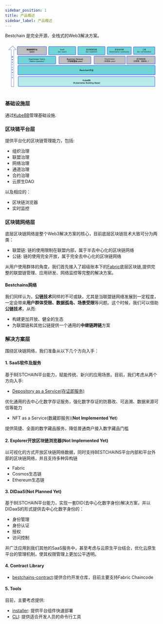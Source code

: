 ```yaml
---
sidebar_position: 1
title: 产品概述
sidebar_label: 产品概述
---
```


Bestchain 是完全开源、全栈式的Web3解决方案。

![产品矩阵](../img/bestchains_stack.png)

### 基础设施层

通过[KubeBB](https://github.com/kubebb)管理基础设施.

### 区块链平台层

提供平台化的区块链管理能力，包括:

- 组织治理
- 联盟治理
- 网络治理
- 通道治理
- 合约治理
- 云原生DAO

以及相应的：

- 区块链浏览器
- 实时监控

### 区块链网络层

底层区块链网络是整个Web3解决方案的核心，目前底层区块链技术大致可分为两类：

- 联盟链: 链的使用限制在联盟内部，属于半去中心化的区块链网络
- 公链: 链的使用完全开放，属于完全去中心化的区块链网络

从用户使用群体的角度，我们首先接入了超级账本下的[Fabric](https://github.com/hyperledger/fabric)底层区块链,提供完整的联盟链管理、应用研发、网络监控等完整的解决方案。

#### Bestchains网络

我们同样认为，**公链技术**同样的不可或缺，尤其是当联盟链网络发展到一定程度，一定会带来**用户群体受限、数据孤岛、场景受限**等问题。这个时候，我们可以借助**公链技术**，从而:

- 构建更加开放、健全的生态
- 为联盟链和其他公链提供一个通用的**中继链跨链**方案

### 解决方案层

围绕区块链网络，我们准备从以下几个方向入手：

#### 1. SaaS软件及服务

基于BESTCHAIN平台能力，赋能传统、新兴的应用场景。目前，我们考虑从两个方向入手:

- [Depository as a Service(存证即服务)](https://github.com/bestchains/bc-saas/tree/main/cmd/depository)

优化通用的去中心化数字存证服务，强化数字存证的防篡改、可追溯、数据来源可信等能力

- NFT as a Service(数藏即服务)(**Not Implemented Yet**)

提供简捷、全面的数字藏品服务，降低普通商户接入数字藏品门槛

#### 2. Explorer开放区块链浏览器(**Not Implemented Yet**)

以可视化的方式开放区块链网络数据，同时支持BESTCHAINS平台内部和平台外部的区块链网络，并且支持多种异构链

- Fabric
- Cosmos生态链
- Ethereum生态链

#### 3. DIDaaS(Not Planned Yet)

基于BESTCHAIN平台能力，实现一套DID(去中心化数字身份)解决方案，并以DIDaaS的形式提供去中心化数字身份的：

- 身份管理
- 身份认证
- 授权
- 访问控制

并广泛应用到我们其他的SaaS服务中，甚至考虑与云原生平台结合，优化云原生平台的管理机制，使其权限管理上更加公平透明。

#### 4. Contract Library

- [bestchains-contract](https://github.com/bestchains/bestchains-contracts):提供合约开发仓库，目前主要支持Fabric Chaincode

#### 5. Tools

目前，主要考虑提供:

- [installer](https://github.com/bestchains/installer): 提供平台组件快速部署
- [CLI](https://github.com/bestchains/bc-cli): 提供适合开发人员的命令行工具
